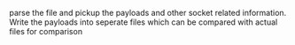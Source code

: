 parse the file and pickup the payloads and other socket related information.
Write the payloads into seperate files which can be compared with actual files for comparison
